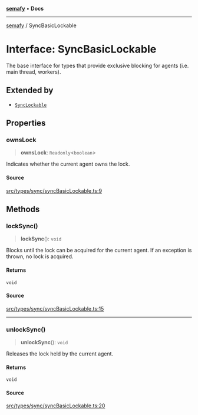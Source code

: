 [**semafy**](../README.md) • **Docs**

***

[semafy](../globals.md) / SyncBasicLockable

# Interface: SyncBasicLockable

The base interface for types that provide exclusive
blocking for agents (i.e. main thread, workers).

## Extended by

- [`SyncLockable`](SyncLockable.md)

## Properties

### ownsLock

> **ownsLock**: `Readonly`\<`boolean`\>

Indicates whether the current agent owns the lock.

#### Source

[src/types/sync/syncBasicLockable.ts:9](https://github.com/havelessbemore/semafy/blob/51b7924eee2692d3840b3a9f9e7614a75a8ef8d6/src/types/sync/syncBasicLockable.ts#L9)

## Methods

### lockSync()

> **lockSync**(): `void`

Blocks until the lock can be acquired for the current agent.
If an exception is thrown, no lock is acquired.

#### Returns

`void`

#### Source

[src/types/sync/syncBasicLockable.ts:15](https://github.com/havelessbemore/semafy/blob/51b7924eee2692d3840b3a9f9e7614a75a8ef8d6/src/types/sync/syncBasicLockable.ts#L15)

***

### unlockSync()

> **unlockSync**(): `void`

Releases the lock held by the current agent.

#### Returns

`void`

#### Source

[src/types/sync/syncBasicLockable.ts:20](https://github.com/havelessbemore/semafy/blob/51b7924eee2692d3840b3a9f9e7614a75a8ef8d6/src/types/sync/syncBasicLockable.ts#L20)
